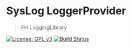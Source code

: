 SysLog LoggerProvider
======

> FH.LoggingLibrary

[![License: GPL v3](https://img.shields.io/badge/License-GPLv3-brightgreen.svg)](COPYING)
[![Build Status](https://dev.azure.com/oleksandr-nazaruk/FH.LoggingLibrary/_apis/build/status/FH.LoggingLibrary-CI)](https://dev.azure.com/oleksandr-nazaruk/FH.LoggingLibrary/_apis/build/status/FH.LoggingLibrary-CI)

